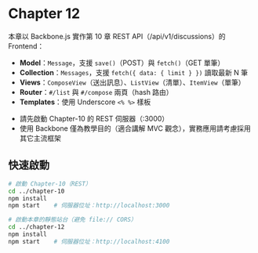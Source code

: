 # Chapter 12

本章以 Backbone.js 實作第 10 章 REST API（/api/v1/discussions）的 Frontend：

- **Model**：`Message`，支援 `save()`（POST）與 `fetch()`（GET 單筆）
- **Collection**：`Messages`，支援 `fetch({ data: { limit } })` 讀取最新 N 筆
- **Views**：`ComposeView`（送出訊息）、`ListView`（清單）、`ItemView`（單筆）
- **Router**：`#/list` 與 `#/compose` 兩頁（hash 路由）
- **Templates**：使用 Underscore `<% %>` 樣板

* 請先啟動 Chapter-10 的 REST 伺服器（:3000）
* 使用 Backbone 僅為教學目的（適合講解 MVC 觀念），實務應用請考慮採用其它主流框架

## 快速啟動

```bash
# 啟動 Chapter-10（REST）
cd ../chapter-10
npm install
npm start    # 伺服器位址：http://localhost:3000

# 啟動本章的靜態站台（避免 file:// CORS）
cd ../chapter-12
npm install
npm start    # 伺服器位址：http://localhost:4100
```
